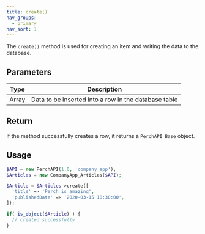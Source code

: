 ```yaml
---
title: create()
nav_groups:
  - primary
nav_sort: 1
---
```


The `create()` method is used for creating an item and writing the data to the database.

## Parameters

| Type  | Description                                          |
| ----- | ---------------------------------------------------- |
| Array | Data to be inserted into a row in the database table |

## Return

If the method successfully creates a row, it returns a `PerchAPI_Base` object.

## Usage

```php
$API = new PerchAPI(1.0, 'company_app');
$Articles = new CompanyApp_Articles($API);

$Article = $Articles->create([
  'title' => 'Perch is amazing',
  'publishedDate' => '2020-03-15 10:30:00',
]);

if( is_object($Article) ) {
  // created successfully
}
```
